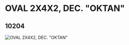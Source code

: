 # OVAL 2X4X2, DEC. "OKTAN"
## 10204
![OVAL 2X4X2, DEC. "OKTAN"](https://lc-www-live-s.legocdn.com/media/bricks/5/2/6001240.jpg)